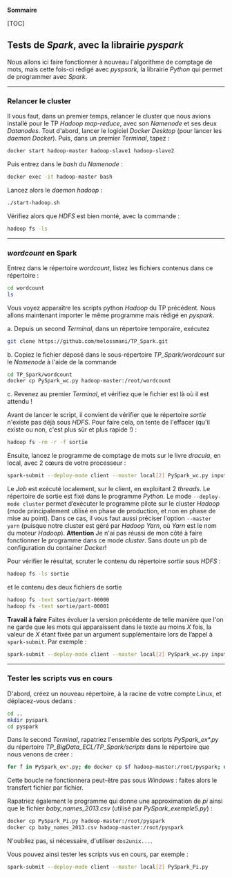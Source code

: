 **Sommaire**

[TOC]


## Tests de _Spark_, avec la librairie _pyspark_

Nous allons ici faire fonctionner à nouveau l'algorithme de comptage de mots, mais cette fois-ci rédigé avec _pyspsark_, la librairie _Python_ qui permet de programmer avec _Spark_.

----
### Relancer le cluster

Il vous faut, dans un premier temps, relancer le cluster que nous avions installé pour le TP _Hadoop map-reduce_, avec son _Namenode_ et ses deux _Datanodes_. Tout d'abord, lancer le logiciel _Docker Desktop_ (pour lancer les _daemon Docker_). Puis, dans un premier _Terminal_, tapez :
```bash
docker start hadoop-master hadoop-slave1 hadoop-slave2
```
Puis entrez dans le _bash_ du _Namenode_ :
```bash
docker exec -it hadoop-master bash
```
Lancez alors le _daemon hadoop_ :
```bash
./start-hadoop.sh
```
Vérifiez alors que _HDFS_ est bien monté, avec la commande :
```bash
hadoop fs -ls
```

----
### _wordcount_ en Spark

Entrez dans le répertoire _wordcount_, listez les fichiers contenus dans ce répertoire :
```bash
cd wordcount
ls
```
Vous voyez apparaître les scripts python _Hadoop_ du TP précédent. Nous allons maintenant importer le même programme mais rédigé en _pyspark_. 

a. Depuis un second _Terminal_, dans un répertoire temporaire, exécutez

```bash
git clone https://github.com/melossmani/TP_Spark.git
```
  b. Copiez le fichier déposé dans le sous-répertoire _TP\_Spark/wordcount_ sur le _Namenode_ à l'aide de la commande

```bash
cd TP_Spark/wordcount
docker cp PySpark_wc.py hadoop-master:/root/wordcount
```

c. Revenez au premier _Terminal_, et vérifiez que le fichier est là où il est attendu !

Avant de lancer le script, il convient de vérifier que le répertoire _sortie_ n'existe pas déjà sous _HDFS_. Pour faire cela, on tente de l'effacer (qu'il existe ou non, c'est plus sûr et plus rapide !) :
```bash
hadoop fs -rm -r -f sortie
```

Ensuite, lancez le programme de comptage de mots sur le livre _dracula_, en local, avec 2 cœurs de votre processeur : 
```bash
spark-submit --deploy-mode client --master local[2] PySpark_wc.py input/dracula
```
Le _Job_ est exécuté localement, sur le client, en exploitant 2 _threads_. Le répertoire de sortie est fixé dans le programme _Python_. Le mode `--deploy-mode cluster` permet d’exécuter le programme pilote sur le cluster _Hadoop_ (mode principalement utilisé en phase de production, et non en phase de mise au point). Dans ce cas, il vous faut aussi préciser l'option `--master yarn` (puisque notre cluster est géré par _Hadoop Yarn_, où _Yarn_ est le nom du moteur _Hadoop_). __Attention__ Je n'ai pas réussi de mon côté à faire fonctionner le programme dans ce mode _cluster_. Sans doute un pb de configuration du container _Docker_!

Pour vérifier le résultat, scruter le contenu du répertoire _sortie_ sous _HDFS_ :
```bash
hadoop fs -ls sortie
```
et le contenu des deux fichiers de sortie
```bash
hadoop fs -text sortie/part-00000
hadoop fs -text sortie/part-00001
```

**Travail à faire** Faites évoluer la version précédente de telle manière que l'on ne garde que les mots qui apparaissent dans le texte au moins _X_ fois, la valeur de _X_ étant fixée par un argument supplémentaire lors de l’appel à `spark-submit`. Par exemple :
```bash
spark-submit --deploy-mode client --master local[2] PySpark_wc.py input/dracula 1000
```

----
### Tester les scripts vus en cours

D'abord, créez un nouveau répertoire, à la racine de votre compte Linux, et déplacez-vous dedans :
```bash
cd ..
mkdir pyspark
cd pyspark
```

Dans le second _Terminal_, rapatriez l'ensemble des scripts _PySpark_ex*.py_ du répertoire _TP_BigData_ECL/TP_Spark/scripts_ dans le répertoire que nous venons de créer :
```bash
for f in PySpark_ex*.py; do docker cp $f hadoop-master:/root/pyspark; done
```
Cette boucle ne fonctionnera peut-être pas sous _Windows_ : faites alors le transfert fichier par fichier.

Rapatriez également le programme qui donne une approximation de _pi_ ainsi que le fichier _baby_names_2013.csv_ (utilisé par _PySpark_exemple5.py_) :
```bash
docker cp PySpark_Pi.py hadoop-master:/root/pyspark
docker cp baby_names_2013.csv hadoop-master:/root/pyspark
```
N'oubliez pas, si nécessaire, d'utiliser `dos2unix...`.

Vous pouvez ainsi tester les scripts vus en cours, par exemple :
```bash
spark-submit --deploy-mode client --master local[2] PySpark_Pi.py
```
